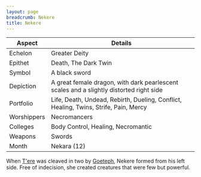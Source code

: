 ```yaml
---
layout: page
breadcrumb: Nekere
title: Nekere
---
```


Aspect | Details
--- | ---
Echelon | Greater Deity
Epithet | Death, The Dark Twin
Symbol | A black sword
Depiction | A great female dragon, with dark pearlescent scales and a slightly distorted right side
Portfolio | Life, Death, Undead, Rebirth, Dueling, Conflict, Healing, Twins, Strife, Pain, Mercy
Worshippers | Necromancers
Colleges | Body Control, Healing, Necromantic
Weapons | Swords
Month | Nekara (12)

When [T'ere](tere) was cleaved in two by [Goeteph](goeteph), Nekere formed from his left side.  Free of indecision, she created creatures that were few but powerful.
